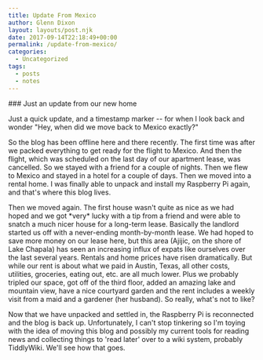 ```yaml
---
title: Update From Mexico
author: Glenn Dixon
layout: layouts/post.njk
date: 2017-09-14T22:18:49+00:00
permalink: /update-from-mexico/
categories:
  - Uncategorized
tags:
  - posts
  - notes
---
```

\### Just an update from our new home

<!-- excerpt -->
Just a quick update, and a timestamp marker -- for when I look back and wonder "Hey, when did we move back to Mexico exactly?"

So the blog has been offline here and there recently. The first time was after we packed everything to get ready for the flight to Mexico. And then the flight, which was scheduled on the last day of our apartment lease, was cancelled. So we stayed with a friend for a couple of nights. Then we flew to Mexico and stayed in a hotel for a couple of days. Then we moved into a rental home. I was finally able to unpack and install my Raspberry Pi again, and that's where this blog lives.

Then we moved again. The first house wasn't quite as nice as we had hoped and we got \*very\* lucky with a tip from a friend and were able to snatch a much nicer house for a long-term lease. Basically the landlord started us off with a never-ending month-by-month lease. We had hoped to save more money on our lease here, but this area (Ajijic, on the shore of Lake Chapala) has seen an increasing influx of expats like ourselves over the last several years. Rentals and home prices have risen dramatically. But while our rent is about what we paid in Austin, Texas, all other costs, utilities, groceries, eating out, etc. are all much lower. Plus we probably tripled our space, got off of the third floor, added an amazing lake and mountain view, have a nice courtyard garden and the rent includes a weekly visit from a maid and a gardener (her husband). So really, what's not to like?

Now that we have unpacked and settled in, the Raspberry Pi is reconnected and the blog is back up. Unfortunately, I can't stop tinkering so I'm toying with the idea of moving this blog and possibly my current tools for reading news and collecting things to 'read later' over to a wiki system, probably TiddlyWiki. We'll see how that goes.